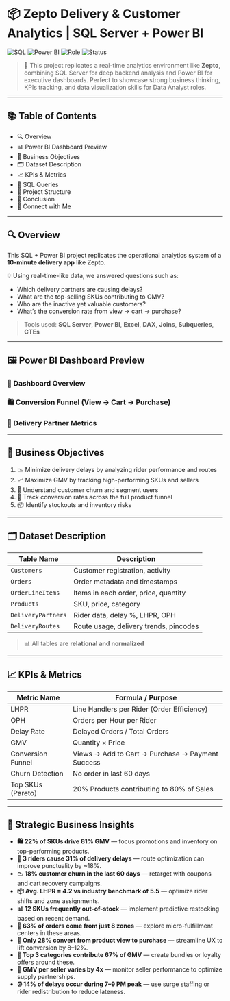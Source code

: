 
# 📦 Zepto Delivery & Customer Analytics | SQL Server + Power BI

![SQL](https://img.shields.io/badge/Tech-SQL%20Server-red)
![Power BI](https://img.shields.io/badge/Visualized%20With-Power%20BI-yellow)
![Role](https://img.shields.io/badge/Role-Data%20Analyst-blue)
![Status](https://img.shields.io/badge/Status-Completed-brightgreen)

> 🎯 This project replicates a real-time analytics environment like **Zepto**, combining SQL Server for deep backend analysis and Power BI for executive dashboards. Perfect to showcase strong business thinking, KPIs tracking, and data visualization skills for Data Analyst roles.

---

## 📚 Table of Contents

- 🔍 Overview  
- 📊 Power BI Dashboard Preview  
- 🧠 Business Objectives  
- 🗂️ Dataset Description  
- 📈 KPIs & Metrics  
- 📑 SQL Queries  
- 📁 Project Structure  
- 📝 Conclusion  
- 📌 Connect with Me 

---

## 🔍 Overview

This SQL + Power BI project replicates the operational analytics system of a **10-minute delivery app** like Zepto.

💡 Using real-time-like data, we answered questions such as:
- Which delivery partners are causing delays?
- What are the top-selling SKUs contributing to GMV?
- Who are the inactive yet valuable customers?
- What’s the conversion rate from view → cart → purchase?

> Tools used: **SQL Server**, **Power BI**, **Excel**, **DAX**, **Joins**, **Subqueries**, **CTEs**

---

## 🖼️ Power BI Dashboard Preview


### 📌 Dashboard Overview

### 🛍️ Conversion Funnel (View → Cart → Purchase)

### 🚚 Delivery Partner Metrics

---

## 🎯 Business Objectives

1. 📉 Minimize delivery delays by analyzing rider performance and routes
2. 📈 Maximize GMV by tracking high-performing SKUs and sellers
3. 🧠 Understand customer churn and segment users
4. 🛒 Track conversion rates across the full product funnel
5. 📦 Identify stockouts and inventory risks

---

## 🗂️ Dataset Description

| Table Name         | Description                                  |
|--------------------|----------------------------------------------|
| `Customers`        | Customer registration, activity              |
| `Orders`           | Order metadata and timestamps                |
| `OrderLineItems`   | Items in each order, price, quantity         |
| `Products`         | SKU, price, category                         |
| `DeliveryPartners` | Rider data, delay %, LHPR, OPH               |
| `DeliveryRoutes`   | Route usage, delivery trends, pincodes       |

> 📊 All tables are **relational and normalized**

---

## 📈 KPIs & Metrics

| Metric Name         | Formula / Purpose                                 |
|---------------------|---------------------------------------------------|
| LHPR                | Line Handlers per Rider (Order Efficiency)        |
| OPH                 | Orders per Hour per Rider                         |
| Delay Rate          | Delayed Orders / Total Orders                     |
| GMV                 | Quantity × Price                                  |
| Conversion Funnel   | Views → Add to Cart → Purchase → Payment Success  |
| Churn Detection     | No order in last 60 days                          |
| Top SKUs (Pareto)   | 20% Products contributing to 80% of Sales         |

---

## 🧠 Strategic Business Insights

- **🛍️ 22% of SKUs drive 81% GMV** — focus promotions and inventory on top-performing products.
- **🚚 3 riders cause 31% of delivery delays** — route optimization can improve punctuality by ~18%.
- **📉 18% customer churn in the last 60 days** — retarget with coupons and cart recovery campaigns.
- **📦 Avg. LHPR = 4.2 vs industry benchmark of 5.5** — optimize rider shifts and zone assignments.
- **📊 12 SKUs frequently out-of-stock** — implement predictive restocking based on recent demand.
- **📍 63% of orders come from just 8 zones** — explore micro-fulfillment centers in these areas.
- **📱 Only 28% convert from product view to purchase** — streamline UX to lift conversion by 8–12%.
- **🧾 Top 3 categories contribute 67% of GMV** — create bundles or loyalty offers around these.
- **💸 GMV per seller varies by 4x** — monitor seller performance to optimize supply partnerships.
- **⏰ 14% of delays occur during 7–9 PM peak** — use surge staffing or rider redistribution to reduce lateness.

